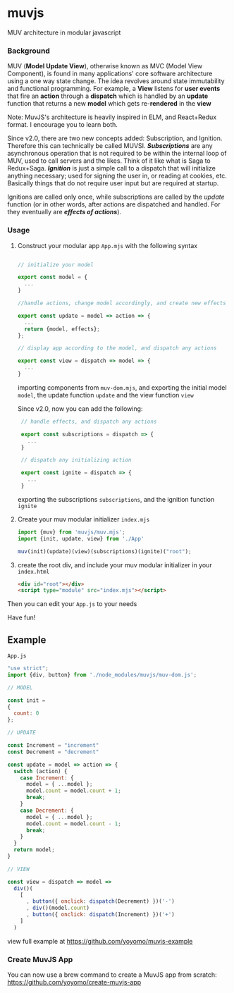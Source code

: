 # muvjs
MUV architecture in modular javascript

### Background
MUV (**Model Update View**), otherwise known as MVC (Model View Component), is found in many applications' core software architecture using a one way state change. The idea revolves around state immutability and functional programming. For example, a **View** listens for **user events** that fire an **action** through a **dispatch** which is handled by an **update** function that returns a new **model** which gets re-**rendered** in the **view**

Note: MuvJS's architecture is heavily inspired in ELM, and React+Redux format. I encourage you to learn both. 

Since v2.0, there are two new concepts added: Subscription, and Ignition. Therefore this can technically be called MUVSI. ***Subscriptions*** are any asynchronous operation that is not required to be within the internal loop of MUV, used to call servers and the likes. Think of it like what is Saga to Redux+Saga. ***Ignition*** is just a simple call to a dispatch that will initialize anything necessary; used for signing the user in, or reading at cookies, etc. Basically things that do not require user input but are required at startup.

Ignitions are called only once, while subscriptions are called by the *update* function (or in other words, after actions are dispatched and handled. For they eventually are ***effects of actions***).

### Usage
1. Construct your modular app `App.mjs` with the following syntax
    ```js
    
    // initialize your model
    
    export const model = {
      ...
    }
    
    //handle actions, change model accordingly, and create new effects
    
    export const update = model => action => {
      ...
      return {model, effects};
    };
    
    // display app according to the model, and dispatch any actions
    
    export const view = dispatch => model => {
      ...
    }
    
    
    ```
    importing components from `muv-dom.mjs`,
     and exporting the initial model `model`,
      the update function `update`
       and the view function `view`


     Since v2.0, now you can add the following:
     ```js
      // handle effects, and dispatch any actions

      export const subscriptions = dispatch => {
        ...
      }

      // dispatch any initializing action

      export const ignite = dispatch => {
        ...
      }
     ```
     exporting the subscriptions `subscriptions`,
       and the ignition function `ignite`

2. Create your muv modular initializer `index.mjs` 
    ```js
    import {muv} from 'muvjs/muv.mjs';
    import {init, update, view} from './App'
    
    muv(init)(update)(view)(subscriptions)(ignite)("root");
    ```
3. create the root div, and include your muv modular initializer in your `index.html`
    ```html
    <div id="root"></div>
    <script type="module" src="index.mjs"></script>
    ```

Then you can edit your `App.js` to your needs

Have fun!

## Example

`App.js`
```js
"use strict";
import {div, button} from './node_modules/muvjs/muv-dom.js';

// MODEL

const init =
{
  count: 0
};

// UPDATE

const Increment = "increment"
const Decrement = "decrement"

const update = model => action => {
  switch (action) {
    case Increment: {
      model = { ...model };
      model.count = model.count + 1;
      break;
    }
    case Decrement: {
      model = { ...model };
      model.count = model.count - 1;
      break;
    }
  }
  return model;
}

// VIEW 

const view = dispatch => model =>
  div()(
    [
      , button({ onclick: dispatch(Decrement) })('-')
      , div()(model.count)
      , button({ onclick: dispatch(Increment) })('+')
    ]
  )
```

view full example at https://github.com/yoyomo/muvjs-example

### Create MuvJS App
You can now use a brew command to create a MuvJS app from scratch: 
https://github.com/yoyomo/create-muvjs-app